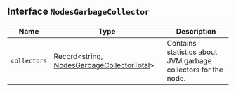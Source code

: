 ## Interface `NodesGarbageCollector`

| Name | Type | Description |
| - | - | - |
| `collectors` | Record<string, [NodesGarbageCollectorTotal](./NodesGarbageCollectorTotal.md)> | Contains statistics about JVM garbage collectors for the node. |
